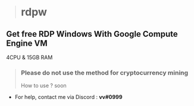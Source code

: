 > # rdpw
## Get free RDP Windows With Google Compute Engine VM
4CPU & 15GB RAM
> ### Please do not use the method for cryptocurrency mining
> How to use ? soon
- For help, contact me via Discord : **vv#0999**
